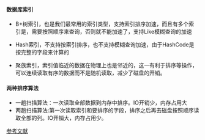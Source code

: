 #### 数据库索引
- B+树索引，也是我们最常用的索引类型，支持索引排序加速，而且有多个索引是，需要按照顺序来查询，否则就不能加速了，支持Like模糊查询的加速
- Hash索引，不支持按索引排序，也不支持模糊查询加速，由于HashCode是按完整的字段来计算的


- 聚族索引，索引值临近的数据在物理上也是邻近的，这一有利于排序等操作，可以连续读取有序的数据而不是随机读取，减少了磁盘的开销。

#### 两种排序算法
- 一趟扫描算法：一次读取全部数据到内存中排序。IO开销少，内存占用大
- 两趟扫描算法:第一次读取索引和要排序的字段，排序之后再去磁盘按照顺序读取全部的列。IO开销大，内存占用少。

<a href="http://www.cnblogs.com/hustcat/archive/2009/10/28/1591648.html">参考文献</a>
